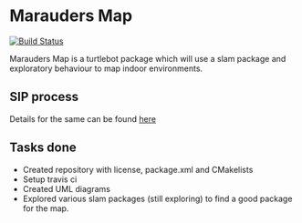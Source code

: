 # Marauders Map

[![Build Status](https://travis-ci.org/karanvivekbhargava/marauders_map.svg?branch=master)](https://travis-ci.org/karanvivekbhargava/marauders_map)

Marauders Map is a turtlebot package which will use a slam package and exploratory behaviour to map indoor environments.

## SIP process
Details for the same can be found [here](https://docs.google.com/spreadsheets/d/1UN-LUKyeZunZTpRnJA9aYaXh8SntVCdyPhzmPg2l0AY/edit#gid=0)

## Tasks done
* Created repository with license, package.xml and CMakelists
* Setup travis ci
* Created UML diagrams
* Explored various slam packages (still exploring) to find a good package for the map.
